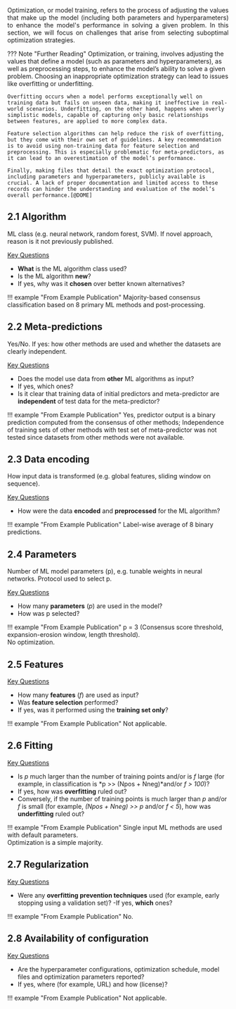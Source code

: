 <p style='text-align: justify;'>
Optimization, or model training, refers to the process of adjusting the values that make up the model (including both parameters and hyperparameters) to enhance the model's performance in solving a given problem. In this section, we will focus on challenges that arise from selecting suboptimal optimization strategies.</p>

??? Note "Further Reading"
	Optimization, or training, involves adjusting the values that define a model (such as parameters and hyperparameters), as well as preprocessing steps, to enhance the model’s ability to solve a given problem. Choosing an inappropriate optimization strategy can lead to issues like overfitting or underfitting.
	
	Overfitting occurs when a model performs exceptionally well on training data but fails on unseen data, making it ineffective in real-world scenarios. Underfitting, on the other hand, happens when overly simplistic models, capable of capturing only basic relationships between features, are applied to more complex data.
	
	Feature selection algorithms can help reduce the risk of overfitting, but they come with their own set of guidelines. A key recommendation is to avoid using non-training data for feature selection and preprocessing. This is especially problematic for meta-predictors, as it can lead to an overestimation of the model’s performance.
	
	Finally, making files that detail the exact optimization protocol, including parameters and hyperparameters, publicly available is crucial. A lack of proper documentation and limited access to these records can hinder the understanding and evaluation of the model’s overall performance.[@DOME]


## 2.1 Algorithm

ML class (e.g. neural network, random forest, SVM). If novel approach, reason is it not previously published.

<ins>Key Questions</ins>

- __What__ is the ML algorithm class used? 
- Is the ML algorithm __new__? 
- If yes, why was it __chosen__ over better known alternatives?

!!! example "From Example Publication"
	Majority-based consensus classification based on 8 primary ML methods and post-processing.


## 2.2 Meta-predictions

Yes/No. If yes: how other methods are used and whether the datasets are clearly independent.

<ins>Key Questions</ins>

- Does the model use data from __other__ ML algorithms as input? 
- If yes, which ones? 
- Is it clear that training data of initial predictors and meta-predictor are __independent__ of test data for the meta-predictor?

!!! example "From Example Publication"
	Yes, predictor output is a binary prediction computed from the consensus of other methods; Independence of training sets of other methods with test set of meta-predictor was not tested since datasets from other methods were not available.


## 2.3 Data encoding

How input data is transformed (e.g. global features, sliding window on sequence).

<ins>Key Questions</ins>

- How were the data __encoded__ and __preprocessed__ for the ML algorithm?

!!! example "From Example Publication"
	Label-wise average of 8 binary predictions.

## 2.4 Parameters

Number of ML model parameters (p), e.g. tunable weights in neural networks. Protocol used to select p.

<ins>Key Questions</ins>

- How many __parameters__ (*p*) are used in the model? 
- How was p selected?

!!! example "From Example Publication"
	p = 3 (Consensus score threshold, expansion-erosion window, length threshold). <br> No optimization.

## 2.5 Features

<ins>Key Questions</ins>

- How many __features__ (*f*) are used as input? 
- Was __feature selection__ performed? 
- If yes, was it performed using the __training set only__?

!!! example "From Example Publication"
	Not applicable.

## 2.6 Fitting

<ins>Key Questions</ins>

- Is *p* much larger than the number of training points and/or is *f* large (for example, in classification is *p >> (Npos + Nneg)*and/or *f > 100*)? 
- If yes, how was __overfitting__ ruled out? 
- Conversely, if the number of training points is much larger than *p* and/or *f* is small (for example, *(Npos + Nneg) >> p*  and/or *f < 5*), how was __underfitting__ ruled out?

!!! example "From Example Publication"
	Single input ML methods are used with default parameters. <br> Optimization is a simple majority.

## 2.7 Regularization

<ins>Key Questions</ins>

- Were any __overfitting prevention techniques__ used (for example, early stopping using a validation set)? 
-If yes, __which__ ones?

!!! example "From Example Publication"
	No. 


## 2.8 Availability of configuration

<ins>Key Questions</ins>

- Are the hyperparameter configurations, optimization schedule, model files and optimization parameters reported? 
- If yes, where (for example, URL) and how (license)?

!!! example "From Example Publication"
	Not applicable.

<br> 
